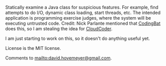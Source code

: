 Statically examine a Java class for suspicious features.  For example, find attempts to do I/O, dynamic class loading, start threads, etc.  The intended application is programming exercise judges, where the system will be executing untrusted code.  Credit: Nick Parlante mentioned that [CodingBat](http://codingbat.com) does this, so I am stealing the idea for [CloudCoder](http://cloudcoder.org).

I am just starting to work on this, so it doesn't do anything useful yet.

License is the MIT license.

Comments to <mailto:david.hovemeyer@gmail.com>.
